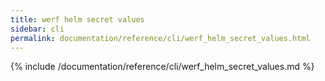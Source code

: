 ```yaml
---
title: werf helm secret values
sidebar: cli
permalink: documentation/reference/cli/werf_helm_secret_values.html
---
```


{% include /documentation/reference/cli/werf_helm_secret_values.md %}
